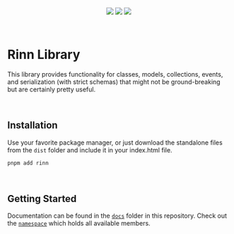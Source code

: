 <br/>

<p align="center">
	<img src="https://img.shields.io/npm/v/rinn?label=version&color=%2300a020&style=flat-square"/>
	<img src="https://img.shields.io/npm/dt/rinn?color=%23a000a0&style=flat-square"/>
	<img src="https://img.shields.io/bundlephobia/min/rinn/latest?color=%2300a0b0&style=flat-square"/>
</p>

<br/>

# Rinn Library

This library provides functionality for classes, models, collections, events, and serialization (with strict schemas) that might not be ground-breaking but are certainly pretty useful.

<br/>

## Installation

Use your favorite package manager, or just download the standalone files from the `dist` folder and include it in your index.html file.

```sh
pnpm add rinn
```

<br/>

## Getting Started

Documentation can be found in the [`docs`](./docs) folder in this repository. Check out the [`namespace`](./docs/main.md) which holds all available members.
